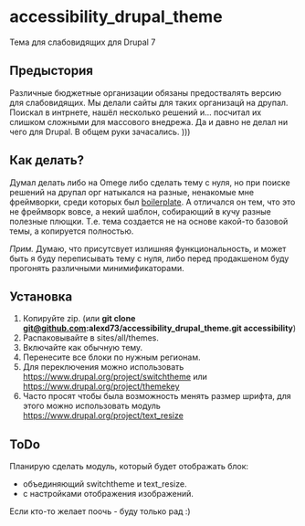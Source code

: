 # accessibility_drupal_theme
Тема для слабовидящих для Drupal 7

## Предыстория
Различные бюджетные организации обязаны предоствалять версию для слабовидящих. Мы делали сайты для таких организацй на друпал. Поискал в интрнете, нашёл несколько решений и... посчитал их слишком сложными для массового внедрежа. Да и давно не делал ни чего для Drupal. В общем руки зачасались. )))

## Как делать?

Думал делать либо на Omege либо сделать тему с нуля, но при поиске решений на друпал орг натыкался на разные, ненакомые мне фреймворки, среди которых был [boilerplate](https://www.drupal.org/project/boilerplate). А отличался он тем, что это не фреймворк вовсе, а некий шаблон, собирающий в кучу разные полезные плющки. Т.е. тема создается не на основе какой-то базовой темы, а копируется полностью. 

*Прим.* Думаю, что присутсвует излишняя функциональность, и может быть я буду переписывать тему с нуля, либо перед продакшеном буду прогонять различными минимификаторами.

## Установка

1. Копируйте zip. (или __git clone git@github.com:alexd73/accessibility_drupal_theme.git accessibility__)
2. Распаковывайте в sites/all/themes.
3. Включайте как обычную тему.
4. Перенесите все блоки по нужным регионам.
5. Для переключения можно использовать https://www.drupal.org/project/switchtheme или https://www.drupal.org/project/themekey
6. Часто просят чтобы была возможность менять размер шрифта, для этого можно использовать модуль https://www.drupal.org/project/text_resize


## ToDo
Планирую сделать модуль, который будет отображать блок: 

* объединяющий switchtheme и text_resize.
* с настройками отображения изображений.

Если кто-то желает поочь - буду только рад :)
